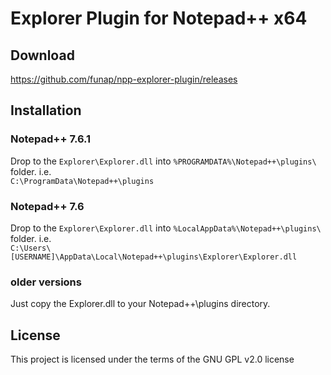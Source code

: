 # Explorer Plugin for Notepad++ x64

## Download
https://github.com/funap/npp-explorer-plugin/releases

## Installation

### Notepad++ 7.6.1
Drop to the `Explorer\Explorer.dll` into `%PROGRAMDATA%\Notepad++\plugins\` folder.
i.e.  
`C:\ProgramData\Notepad++\plugins`

### Notepad++ 7.6
Drop to the `Explorer\Explorer.dll` into `%LocalAppData%\Notepad++\plugins\` folder.
i.e.  
`C:\Users\[USERNAME]\AppData\Local\Notepad++\plugins\Explorer\Explorer.dll`

### older versions
Just copy the Explorer.dll to your Notepad++\plugins directory.

## License
This project is licensed under the terms of the GNU GPL v2.0 license
